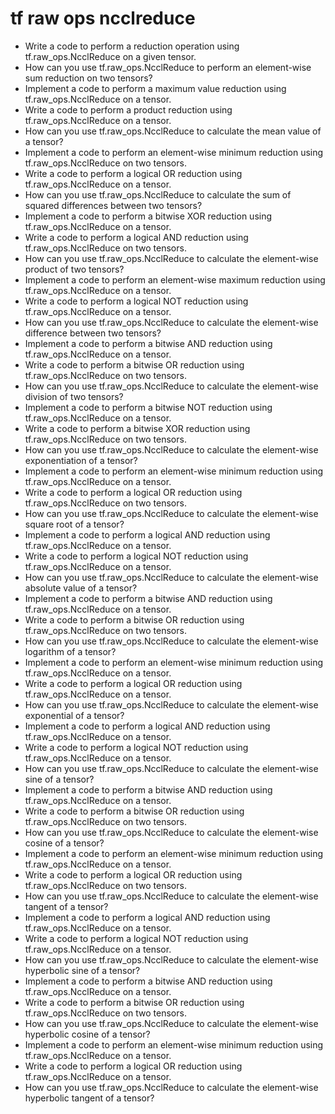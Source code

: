 # tf raw ops ncclreduce

- Write a code to perform a reduction operation using tf.raw_ops.NcclReduce on a given tensor.
- How can you use tf.raw_ops.NcclReduce to perform an element-wise sum reduction on two tensors?
- Implement a code to perform a maximum value reduction using tf.raw_ops.NcclReduce on a tensor.
- Write a code to perform a product reduction using tf.raw_ops.NcclReduce on a tensor.
- How can you use tf.raw_ops.NcclReduce to calculate the mean value of a tensor?
- Implement a code to perform an element-wise minimum reduction using tf.raw_ops.NcclReduce on two tensors.
- Write a code to perform a logical OR reduction using tf.raw_ops.NcclReduce on a tensor.
- How can you use tf.raw_ops.NcclReduce to calculate the sum of squared differences between two tensors?
- Implement a code to perform a bitwise XOR reduction using tf.raw_ops.NcclReduce on a tensor.
- Write a code to perform a logical AND reduction using tf.raw_ops.NcclReduce on two tensors.
- How can you use tf.raw_ops.NcclReduce to calculate the element-wise product of two tensors?
- Implement a code to perform an element-wise maximum reduction using tf.raw_ops.NcclReduce on a tensor.
- Write a code to perform a logical NOT reduction using tf.raw_ops.NcclReduce on a tensor.
- How can you use tf.raw_ops.NcclReduce to calculate the element-wise difference between two tensors?
- Implement a code to perform a bitwise AND reduction using tf.raw_ops.NcclReduce on a tensor.
- Write a code to perform a bitwise OR reduction using tf.raw_ops.NcclReduce on two tensors.
- How can you use tf.raw_ops.NcclReduce to calculate the element-wise division of two tensors?
- Implement a code to perform a bitwise NOT reduction using tf.raw_ops.NcclReduce on a tensor.
- Write a code to perform a bitwise XOR reduction using tf.raw_ops.NcclReduce on two tensors.
- How can you use tf.raw_ops.NcclReduce to calculate the element-wise exponentiation of a tensor?
- Implement a code to perform an element-wise minimum reduction using tf.raw_ops.NcclReduce on a tensor.
- Write a code to perform a logical OR reduction using tf.raw_ops.NcclReduce on two tensors.
- How can you use tf.raw_ops.NcclReduce to calculate the element-wise square root of a tensor?
- Implement a code to perform a logical AND reduction using tf.raw_ops.NcclReduce on a tensor.
- Write a code to perform a logical NOT reduction using tf.raw_ops.NcclReduce on a tensor.
- How can you use tf.raw_ops.NcclReduce to calculate the element-wise absolute value of a tensor?
- Implement a code to perform a bitwise AND reduction using tf.raw_ops.NcclReduce on a tensor.
- Write a code to perform a bitwise OR reduction using tf.raw_ops.NcclReduce on two tensors.
- How can you use tf.raw_ops.NcclReduce to calculate the element-wise logarithm of a tensor?
- Implement a code to perform an element-wise minimum reduction using tf.raw_ops.NcclReduce on a tensor.
- Write a code to perform a logical OR reduction using tf.raw_ops.NcclReduce on a tensor.
- How can you use tf.raw_ops.NcclReduce to calculate the element-wise exponential of a tensor?
- Implement a code to perform a logical AND reduction using tf.raw_ops.NcclReduce on a tensor.
- Write a code to perform a logical NOT reduction using tf.raw_ops.NcclReduce on a tensor.
- How can you use tf.raw_ops.NcclReduce to calculate the element-wise sine of a tensor?
- Implement a code to perform a bitwise AND reduction using tf.raw_ops.NcclReduce on a tensor.
- Write a code to perform a bitwise OR reduction using tf.raw_ops.NcclReduce on two tensors.
- How can you use tf.raw_ops.NcclReduce to calculate the element-wise cosine of a tensor?
- Implement a code to perform an element-wise minimum reduction using tf.raw_ops.NcclReduce on a tensor.
- Write a code to perform a logical OR reduction using tf.raw_ops.NcclReduce on two tensors.
- How can you use tf.raw_ops.NcclReduce to calculate the element-wise tangent of a tensor?
- Implement a code to perform a logical AND reduction using tf.raw_ops.NcclReduce on a tensor.
- Write a code to perform a logical NOT reduction using tf.raw_ops.NcclReduce on a tensor.
- How can you use tf.raw_ops.NcclReduce to calculate the element-wise hyperbolic sine of a tensor?
- Implement a code to perform a bitwise AND reduction using tf.raw_ops.NcclReduce on a tensor.
- Write a code to perform a bitwise OR reduction using tf.raw_ops.NcclReduce on two tensors.
- How can you use tf.raw_ops.NcclReduce to calculate the element-wise hyperbolic cosine of a tensor?
- Implement a code to perform an element-wise minimum reduction using tf.raw_ops.NcclReduce on a tensor.
- Write a code to perform a logical OR reduction using tf.raw_ops.NcclReduce on a tensor.
- How can you use tf.raw_ops.NcclReduce to calculate the element-wise hyperbolic tangent of a tensor?